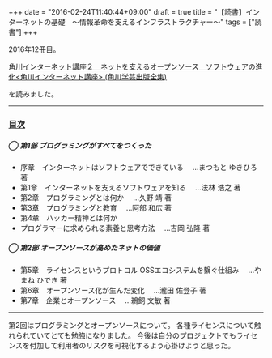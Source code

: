 +++
date = "2016-02-24T11:40:44+09:00"
draft = true
title = "【読書】インターネットの基礎　〜情報革命を支えるインフラストラクチャー〜"
tags = ["読書"]
+++

2016年12冊目。

<a rel="nofollow" href="http://www.amazon.co.jp/gp/product/B00PRPWMXG/ref=as_li_qf_sp_asin_tl?ie=UTF8&camp=247&creative=1211&creativeASIN=B00PRPWMXG&linkCode=as2&tag=kotazi-22">角川インターネット講座２　ネットを支えるオープンソース　ソフトウェアの進化<角川インターネット講座> (角川学芸出版全集)</a><img src="http://ir-jp.amazon-adsystem.com/e/ir?t=kotazi-22&l=as2&o=9&a=B00PRPWMXG" width="1" height="1" border="0" alt="" style="border:none !important; margin:0px !important;" />

を読みました。

<hr>

### [目次](http://kci-salon.jp/books/02/)

##### ◯ 第1部 プログラミングがすべてをつくった

- 序章　インターネットはソフトウェアでできている	　…まつもと ゆきひろ 著
- 第1章　インターネットを支えるソフトウェアを知る	　…法林 浩之 著
- 第2章　プログラミングとは何か	　…久野 靖 著
- 第3章　プログラミングと教育	　…阿部 和広 著
- 第4章　ハッカー精神とは何か	　
- プログラマーに求められる素養と思考方法	　…吉岡 弘隆 著

##### ◯ 第2部 オープンソースが高めたネットの価値
- 第5章　ライセンスというプロトコル OSSエコシステムを繋ぐ仕組み	　…やまね ひでき 著
- 第6章　オープンソース化が生んだ変化	　…瀧田 佐登子 著
- 第7章　企業とオープンソース	　…鵜飼 文敏 著

<hr>

第2回はプログラミングとオープンソースについて。
各種ライセンスについて触れられていてとても勉強になりました。
今後は自分のプロジェクトでもライセンスを付加して利用者のリスクを可視化するよう心掛けようと思った。
